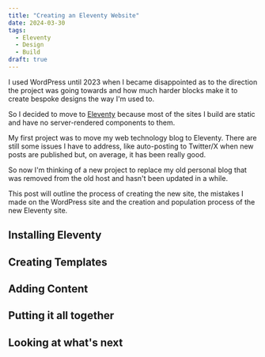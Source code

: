 ```yaml
---
title: "Creating an Eleventy Website"
date: 2024-03-30
tags:
  - Eleventy
  - Design
  - Build
draft: true
---
```


I used WordPress until 2023 when I became disappointed as to the direction the project was going towards and how much harder blocks make it to create bespoke designs the way I'm used to.

So I decided to move to [Eleventy](https://www.11ty.dev/) because most of the sites I build are static and have no server-rendered components to them.

My first project was to move my web technology blog to Eleventy. There are still some issues I have to address, like auto-posting to Twitter/X when new posts are published but, on average, it has been really good.

So now I'm thinking of a new project to replace my old personal blog that was removed from the old host and hasn't been updated in a while.

This post will outline the process of creating the new site, the mistakes I made on the WordPress site and the creation and population process of the new Eleventy site.

## Installing Eleventy

## Creating Templates

## Adding Content

## Putting it all together

## Looking at what's next
